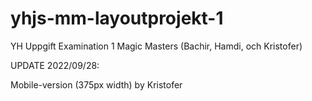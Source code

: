 # yhjs-mm-layoutprojekt-1
YH Uppgift Examination 1 Magic Masters (Bachir, Hamdi, och Kristofer)


UPDATE 2022/09/28:

Mobile-version (375px width) by Kristofer



